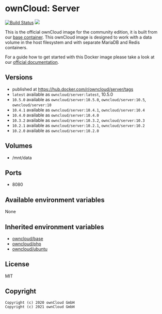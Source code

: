 # ownCloud: Server

[![Build Status](https://drone.owncloud.com/api/badges/owncloud-docker/server/status.svg)](https://drone.owncloud.com/owncloud-docker/server/)
[![](https://images.microbadger.com/badges/image/owncloud/server.svg)](https://microbadger.com/images/owncloud/server "Get your own image badge on microbadger.com")

This is the official ownCloud image for the community edition, it is built from our [base container](https://registry.hub.docker.com/u/owncloud/base/). This ownCloud image is designed to work with a data volume in the host filesystem and with separate MariaDB and Redis containers.

For a guide how to get started with this Docker image please take a look at our [official documentation](https://doc.owncloud.com/server/latest/admin_manual/installation/docker/).

## Versions

- published at https://hub.docker.com/r/owncloud/server/tags
- `latest` available as `owncloud/server:latest`, 10.5.0
- `10.5.0` available as `owncloud/server:10.5.0`, `owncloud/server:10.5`, `owncloud/server:10`
- `10.4.1` available as `owncloud/server:10.4.1`, `owncloud/server:10.4`
- `10.4.0` available as `owncloud/server:10.4.0`
- `10.3.2` available as `owncloud/server:10.3.2`, `owncloud/server:10.3`
- `10.2.1` available as `owncloud/server:10.2.1`, `owncloud/server:10.2`
- `10.2.0` available as `owncloud/server:10.2.0`

## Volumes

- /mnt/data

## Ports

- 8080

## Available environment variables

None

## Inherited environment variables

- [owncloud/base](https://github.com/owncloud-docker/base#available-environment-variables)
- [owncloud/php](https://github.com/owncloud-docker/php#available-environment-variables)
- [owncloud/ubuntu](https://github.com/owncloud-docker/ubuntu#available-environment-variables)

## License

MIT

## Copyright

```
Copyright (c) 2020 ownCloud GmbH
Copyright (c) 2021 ownCloud GmbH
```
